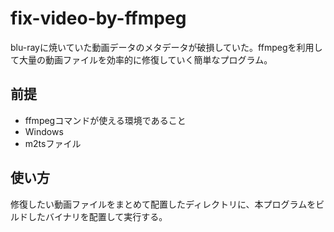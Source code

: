 # fix-video-by-ffmpeg
blu-rayに焼いていた動画データのメタデータが破損していた。ffmpegを利用して大量の動画ファイルを効率的に修復していく簡単なプログラム。

## 前提
* ffmpegコマンドが使える環境であること
* Windows
* m2tsファイル

## 使い方
修復したい動画ファイルをまとめて配置したディレクトリに、本プログラムをビルドしたバイナリを配置して実行する。
